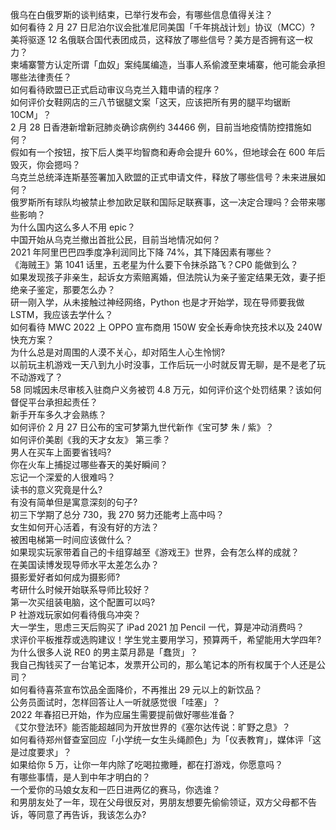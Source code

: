 俄乌在白俄罗斯的谈判结束，已举行发布会，有哪些信息值得关注？  
如何看待 2 月 27 日尼泊尔议会批准尼同美国「千年挑战计划」协议（MCC）?  
美将驱逐 12 名俄联合国代表团成员，这释放了哪些信号？美方是否拥有这一权力？  
柬埔寨警方认定所谓「血奴」案纯属编造，当事人系偷渡至柬埔寨，他可能会承担哪些法律责任？  
如何看待欧盟已正式启动审议乌克兰入籍申请的程序？  
如何评价女鞋网店的三八节锯腿文案「这天，应该把所有男的腿平均锯断 10CM」？  
2 月 28 日香港新增新冠肺炎确诊病例约 34466 例，目前当地疫情防控措施如何？  
假如有一个按钮，按下后人类平均智商和寿命会提升 60%，但地球会在 600 年后毁灭，你会摁吗？  
乌克兰总统泽连斯基签署加入欧盟的正式申请文件，释放了哪些信号？未来进展如何？  
俄罗斯所有球队均被禁止参加欧足联和国际足联赛事，这一决定合理吗？会带来哪些影响？  
为什么国内这么多人不用 epic？  
中国开始从乌克兰撤出首批公民，目前当地情况如何？  
2021 年阿里巴巴四季度净利润同比下降 74%，其下降因素有哪些？  
《海贼王》第 1041 话里，五老星为什么要下令抹杀路飞？CP0 能做到么？  
如果发现孩子非亲生，起诉女方索赔离婚，但法院认为亲子鉴定结果无效，妻子拒绝亲子鉴定，那要怎么办？  
研一刚入学，从未接触过神经网络，Python 也是才开始学，现在导师要我做 LSTM，我应该去学什么？  
如何看待 MWC 2022 上 OPPO 宣布商用 150W 安全长寿命快充技术以及 240W 快充方案？  
为什么总是对周围的人漠不关心，却对陌生人心生怜悯?  
以前玩主机游戏一天八到九小时没事，工作后玩一小时就反胃无聊，是不是老了玩不动游戏了？  
58 同城因未尽审核入驻商户义务被罚 4.8 万元，如何评价这个处罚结果？该如何督促平台承担起责任？  
新手开车多久才会熟练？  
如何评价 2 月 27 日公布的宝可梦第九世代新作《宝可梦 朱 / 紫》？  
如何评价美剧《我的天才女友》 第三季？  
男人在买车上面要省钱吗?  
你在火车上捕捉过哪些春天的美好瞬间？  
忘记一个深爱的人很难吗？  
读书的意义究竟是什么?  
有没有简单但是寓意深刻的句子?  
初三下学期了总分 730，我 270 努力还能考上高中吗？  
女生如何开心活着，有没有好的方法？  
被困电梯第一时间应该做什么？  
如果现实玩家带着自己的卡组穿越至《游戏王》世界，会有怎么样的成就？  
在美国读博发现导师水平太差怎么办？  
摄影爱好者如何成为摄影师?  
考研什么时候开始联系导师比较好？  
第一次买组装电脑，这个配置可以吗?  
P 社游戏玩家如何看待俄乌冲突？  
大一学生，思虑三天后购买了 iPad 2021 加 Pencil 一代，算是冲动消费吗？  
求评价平板推荐或选购建议！学生党主要用学习，预算两千，希望能用大学四年?  
为什么很多人说 RE0 的男主菜月昴是「蠢货」？  
我自己掏钱买了一台笔记本，发票开公司的，那么笔记本的所有权属于个人还是公司？  
如何看待喜茶宣布饮品全面降价，不再推出 29 元以上的新饮品？  
公务员面试时，怎样回答让人一听就感觉很「哇塞」？  
2022 年春招已开始，作为应届生需要提前做好哪些准备？  
《艾尔登法环》能否能超越同为开放世界的《塞尔达传说：旷野之息》？  
如何看待郑州督查室回应「小学统一女生头绳颜色」为「仪表教育」，媒体评「这是过度要求」？  
如果给你 5 万，让你一年内除了吃喝拉撒睡，都在打游戏，你愿意吗？  
有哪些事情，是人到中年才明白的？  
一个爱你的马娘女友和一匹日进两亿的赛马，你选谁？  
和男朋友处了一年，现在父母很反对，男朋友想要先偷偷领证，双方父母都不告诉，等同意了再告诉，我该怎么办?  
